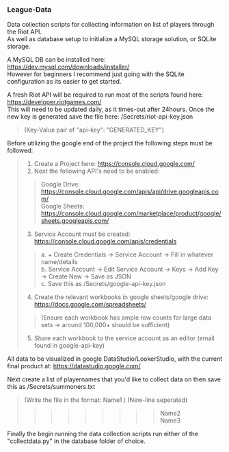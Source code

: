 ### League-Data

Data collection scripts for collecting information on list of players through the Riot API.  
As well as database setup to initialize a MySQL storage solution, or SQLite storage.  

A MySQL DB can be installed here: https://dev.mysql.com/downloads/installer/  
However for beginners I recommend just going with the SQLite configuration as its easier to get started.  

A fresh Riot API will be required to run most of the scripts found here: https://developer.riotgames.com/  
This will need to be updated daily, as it times-out after 24hours. Once the new key is generated save the file here: /Secrets/riot-api-key.json  
> (Key-Value pair of "api-key": "GENERATED_KEY")  

Before utilizing the google end of the project the following steps must be followed:  
> 1. Create a Project here: https://console.cloud.google.com/  
> 2. Next the following API's need to be enabled:  
>> Google Drive: https://console.cloud.google.com/apis/api/drive.googleapis.com/  
>> Google Sheets: https://console.cloud.google.com/marketplace/product/google/sheets.googleapis.com/  
> 3. Service Account must be created: https://console.cloud.google.com/apis/credentials  
>> a. + Create Credentials -> Service Account -> Fill in whatever name/details  
>> b. Service Account -> Edit Service Account -> Keys -> Add Key -> Create New -> Save as JSON  
>> c. Save this as /Secrets/google-api-key.json  
> 4. Create the relevant workbooks in google sheets/google drive: https://docs.google.com/spreadsheets/  
>> (Ensure each workbook has ample row counts for large data sets -> around 100,000+ should be sufficient)  
> 5. Share each workbook to the service account as an editor (email found in google-api-key)  

All data to be visualized in google DataStudio/LookerStudio, with the current final product at: https://datastudio.google.com/  

Next create a list of playernames that you'd like to collect data on then save this as /Secrets/summoners.txt  
> (Write the file in the format:  Name1   ) (New-line seperated)  
>>>>>>>>> Name2  
>>>>>>>>> Name3  

Finally the begin running the data collection scripts run either of the "collectdata.py" in the database folder of choice.  